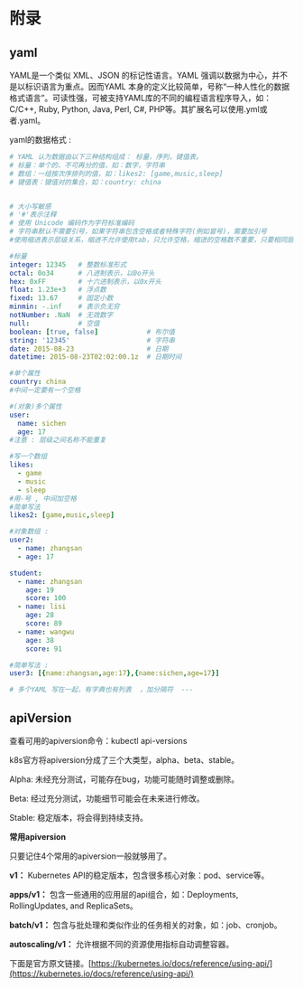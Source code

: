 # 附录

## yaml

YAML是一个类似 XML、JSON 的标记性语言。YAML 强调以数据为中心，并不是以标识语言为重点。因而YAML 本身的定义比较简单，号称“一种人性化的数据格式语言”。可读性强，可被支持YAML库的不同的编程语言程序导入，如： C/C++, Ruby, Python, Java, Perl, C#, PHP等。其扩展名可以使用.yml或者.yaml。

yaml的数据格式 :

```yaml
# YAML 认为数据由以下三种结构组成： 标量，序列，键值表。
# 标量：单个的、不可再分的值，如：数字，字符串
# 数组：一组按次序排列的值，如：likes2: [game,music,sleep]
# 键值表：键值对的集合，如：country: china


# 大小写敏感
# '#'表示注释
# 使用 Unicode 编码作为字符标准编码
# 字符串默认不需要引号，如果字符串包含空格或者特殊字符(例如冒号)，需要加引号
#使用缩进表示层级关系，缩进不允许使用tab，只允许空格，缩进的空格数不重要，只要相同层级的元素左对齐即可

#标量
integer: 12345   # 整数标准形式
octal: 0o34      # 八进制表示，以0o开头
hex: 0xFF        # 十六进制表示，以0x开头
float: 1.23e+3   # 浮点数
fixed: 13.67     # 固定小数
minmin: -.inf    # 表示负无穷
notNumber: .NaN  # 无效数字
null:            # 空值
boolean: [true, false]            # 布尔值
string: '12345'                   # 字符串
date: 2015-08-23                  # 日期
datetime: 2015-08-23T02:02:00.1z  # 日期时间

#单个属性
country: china
#中间一定要有一个空格

#(对象)多个属性
user:
  name: sichen
  age: 17
#注意 : 层级之间名称不能重复

#写一个数组
likes:
  - game
  - music
  - sleep
#用-号 , 中间加空格
#简单写法 
likes2: [game,music,sleep]

#对象数组 : 
user2:
  - name: zhangsan
  - age: 17

student:
  - name: zhangsan
    age: 19
    score: 100
  - name: lisi
    age: 28
    score: 89
  - name: wangwu
    age: 38
    score: 91

#简单写法 :
user3: [{name:zhangsan,age:17},{name:sichen,age=17}]

# 多个YAML 写在一起，有字典也有列表  ，加分隔符  ---
```

## apiVersion

查看可用的apiversion命令：kubectl api-versions

k8s官方将apiversion分成了三个大类型，alpha、beta、stable。

Alpha: 未经充分测试，可能存在bug，功能可能随时调整或删除。

Beta: 经过充分测试，功能细节可能会在未来进行修改。

Stable: 稳定版本，将会得到持续支持。

**常用apiversion**

只要记住4个常用的apiversion一般就够用了。

**v1：** Kubernetes API的稳定版本，包含很多核心对象：pod、service等。

**apps/v1：** 包含一些通用的应用层的api组合，如：Deployments, RollingUpdates, and ReplicaSets。

**batch/v1：** 包含与批处理和类似作业的任务相关的对象，如：job、cronjob。

**autoscaling/v1：** 允许根据不同的资源使用指标自动调整容器。

下面是官方原文链接。[https://kubernetes.io/docs/reference/using-api/](https://kubernetes.io/docs/reference/using-api/)